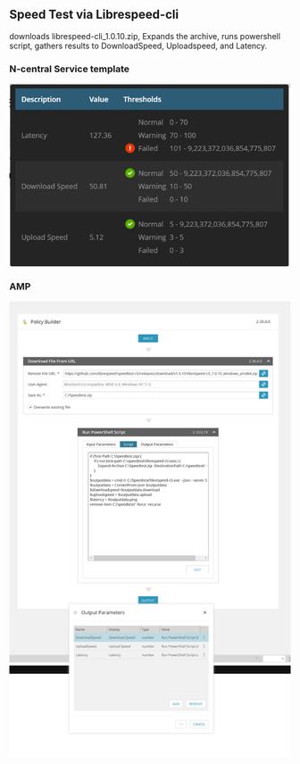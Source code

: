 ## Speed Test via Librespeed-cli

downloads librespeed-cli_1.0.10.zip, Expands the archive, runs powershell script, gathers results to DownloadSpeed, Uploadspeed, and Latency.

### N-central Service template
![](Screenshot1.png)

### AMP
![](screenshot0.png)
